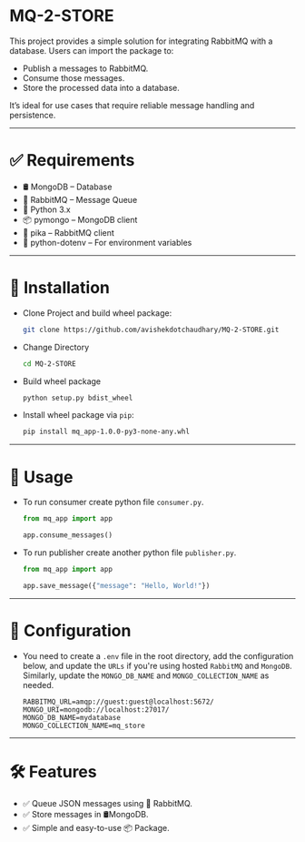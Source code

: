 # MQ-2-STORE
This project provides a simple solution for integrating RabbitMQ with a database. Users can import the package to:

- Publish a messages to RabbitMQ.
- Consume those messages.
- Store the processed data into a database.

It’s ideal for use cases that require reliable message handling and persistence.

---
# ✅ Requirements

- 🛢️ MongoDB – Database
- 📩 RabbitMQ – Message Queue
- 🐍 Python 3.x
- 📦 pymongo – MongoDB client
- 📨 pika – RabbitMQ client
- 🔧 python-dotenv – For environment variables
---

# 🚀 Installation

- Clone Project and build wheel package:
    ```sh
    git clone https://github.com/avishekdotchaudhary/MQ-2-STORE.git
- Change Directory   
   ```sh  
   cd MQ-2-STORE
- Build wheel package
    ```sh
    python setup.py bdist_wheel
- Install wheel package via `pip`:
    ```sh
    pip install mq_app-1.0.0-py3-none-any.whl
---
# 📖 Usage

- To run consumer create python file `consumer.py`.
    ```python
    from mq_app import app
    
    app.consume_messages()
- To run publisher create another python file `publisher.py`.
    ````python
    from mq_app import app
    
    app.save_message({"message": "Hello, World!"})
---
# 🔧 Configuration

- You need to create a `.env` file in the root directory, add the configuration below, and update the `URLs` if you're using hosted `RabbitMQ` and `MongoDB`. Similarly, update the `MONGO_DB_NAME` and `MONGO_COLLECTION_NAME` as needed.
  ````.env
  RABBITMQ_URL=amqp://guest:guest@localhost:5672/
  MONGO_URI=mongodb://localhost:27017/
  MONGO_DB_NAME=mydatabase
  MONGO_COLLECTION_NAME=mq_store
---
# 🛠 Features

- ✅ Queue JSON messages using 📩 RabbitMQ.
- ✅ Store messages in 🛢️MongoDB.
- ✅ Simple and easy-to-use 📦 Package.